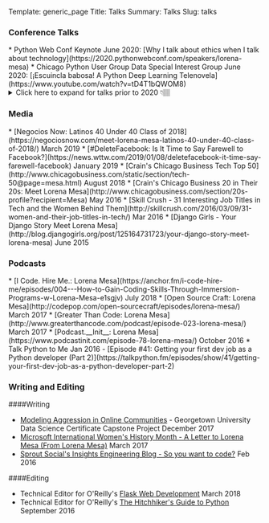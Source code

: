 Template: generic_page
Title: Talks
Summary: Talks
Slug: talks

<h3 id=conferences>Conference Talks</h3>
* Python Web Conf Keynote June 2020: [Why I talk about ethics when I talk about technology](https://2020.pythonwebconf.com/speakers/lorena-mesa)
* Chicago Python User Group Data Special Interest Group June 2020: [¡Escuincla babosa! A Python Deep Learning Telenovela](https://www.youtube.com/watch?v=tD4T1bQWOM8) 
<details> 
<summary> Click here to expand for talks prior to 2020 👇🏽 </summary>

	### 2019
	* [Opening Remarks: Loyola University Center for Digital Ethics and Policy Digital Ethics Award](https://www.digitalethics.org/events/center-digital-ethics-and-policy-launches-annual-award-digital-ethics) November 2019
	* [Python Brasil Keynot e October 2019](https://2019.pythonbrasil.org.br)
	* PyCon LayAm Keynote September 2019 - [A line of Python is written and then ...? Exploring the fortuitous impact of el efecto mariposa de Python.](https://www.pylatam.org/ponentes-principales/#lorena)
	* Strange Loop September 2019 - [¡Escuincla babosa! A Python Deep Learning Telenovela](https://www.thestrangeloop.com/2019/escuincla-babosa-a-python-deep-learning-telenovela.html)
	* PyCon USA May 2019 - [¡Escuincla babosa!: Creating a telenovela script with a neural network](https://www.youtube.com/watch?v=VWDoQPm5Ozw)
	* ChiHackNight March 2019 - [Using Data Ethically](https://www.youtube.com/watch?v=h2Z09gOOOJg)

	### 2018 
	* PyCon Sweden Keynote December 2018 - [Now is better than Never: What the Zen of Python can teach us about Data Ethics](https://pycon.se)
	* Northbay Python November 2018 - [¡Escuincla babosa!: Creating a telenovela script with a neural network](https://2018.northbaypython.org/schedule/presentation/25/)
	* PyCon España Keynote October 2018 - [Now is better than Never: What the Zen of Python can teach us about Data Ethics](https://2018.es.pycon.org/speakers/lorena-mesa)
	* PyOhio Keynote July 2018 - [Now is better than Never: What the Zen of Python can teach us about Data Ethics](https://www.youtube.com/watch?v=8mHMWQCCEdY)
	* PyCon Colombia Keynote February 2018 - [Your model is bias, but so is your data: The case for ethics in data science](https://2018.pycon.co/es/ponentes/lorena-mesa/)
	
	### 2017 	
	* DjangoCon USA August 2017 - [Using Django, Docker, and Scikit-learn to Bootstrap Your Machine Learning Project](https://pyvideo.org/djangocon-us-2017/using-django-docker-and-scikit-learn-to-bootstrap-your-machine-learning-project.html)
	* ACT-W Chicago October 2017 - [What is Cyberbullying? A Natural Language Approach to Detecting Cyberbullying](https://drive.google.com/file/d/0Bwky88uBblT2bmJiZG1Panl2MjA/view) 
	* Open Source Bridge June 2017 - [Democratizing Data: What You Need to Know as a Developer to Keep Your Data Collection and Usage Ethical](http://opensourcebridge.org/sessions/1994)
	* PythonDay Mexico June 2017 - [Using Django, Docker, and Scikit-learn to Bootstrap Your Machine Learning Project](https://www.youtube.com/watch?v=SQAwzW0iQ6o&t=8s)
	* GOTO Conf Chicago April 2017 - [Predicting free Pizza with Python. Cowabunga Dude!](https://gotochgo.com/2017/sessions/121)
	
	### 2016 
	* Python Jamaica November 2016 - [Is that spam in my ham? A novice's inquiry into classification.](https://pyvideo.org/pycon-jamaica-2016/is-that-ham-in-my-spam-a-novices-inquiry-into-naive-bayes.html)
	* ACT-W Chicago October 2016 - Learning to iteratively set our goals, reflections from a person trying to do it
	* That Conference August 2016 - [What is Io trivia night? The funnest way to learn Io!](https://www.thatconference.com/Sessions/Session/10649)
	* EuroPython July 2016 - [Is that spam in my ham? A novice's inquiry into classification.](https://pyvideo.org/europython-2016/is-that-spam-in-my-ham.html)
	* Windy City Things June 2016 - [IoT Help? A Tool Belt for the Beginner](https://windycitythings.com/schedule/)
	* PyTennessee Feb 2016 - Using Python to hack my commute home
	
	### 2015
	* PyOhio Aug 2015 - [Is that spam in my ham? A novice's inquiry into classification.](https://pyvideo.org/pyohio-2015/is-that-spam-in-my-ham-a-novices-inquiry-into-c.html)

</details>

<h3 id=media>Media</h3>
* [Negocios Now: Latinos 40 Under 40 Class of 2018](https://negociosnow.com/meet-lorena-mesa-latinos-40-under-40-class-of-2018/) March 2019
* [#DeleteFacebook: Is It Time to Say Farewell to Facebook?](https://news.wttw.com/2019/01/08/deletefacebook-it-time-say-farewell-facebook) January 2019
* [Crain's Chicago Business Tech Top 50](http://www.chicagobusiness.com/static/section/tech-50@page=mesa.html) August 2018
* [Crain's Chicago Business 20 in Their 20s: Meet Lorena Mesa](http://www.chicagobusiness.com/section/20s-profile?recipient=Mesa) May 2016
* [Skill Crush - 31 Interesting Job Titles in Tech and the Women Behind Them](http://skillcrush.com/2016/03/09/31-women-and-their-job-titles-in-tech/) Mar 2016
* [Django Girls - Your Django Story Meet Lorena Mesa](http://blog.djangogirls.org/post/125164731723/your-django-story-meet-lorena-mesa) June 2015

<h3 id=podcasts>Podcasts</h3>
* [I Code. Hire Me.: Lorena Mesa](https://anchor.fm/i-code-hire-me/episodes/004---How-to-Gain-Coding-Skills-Through-Immersion-Programs-w-Lorena-Mesa-e1sgjv) July 2018
* [Open Source Craft: Lorena Mesa](http://codepop.com/open-sourcecraft/episodes/lorena-mesa/) March 2017
* [Greater Than Code: Lorena Mesa](http://www.greaterthancode.com/podcast/episode-023-lorena-mesa/) March 2017
* [Podcast.__Init__: Lorena Mesa](https://www.podcastinit.com/episode-78-lorena-mesa/) October 2016
* Talk Python to Me Jan 2016 - [Episode #41: Getting your first dev job as a Python developer (Part 2)](https://talkpython.fm/episodes/show/41/getting-your-first-dev-job-as-a-python-developer-part-2)

<h3 id=writing>Writing and Editing</h3>

####Writing
* [Modeling Aggression in Online Communities](http://gdsc.georgetown.domains/capstone-projects/capstone-projects-fall-2017/modeling-aggression-in-online-communities/) - Georgetown University Data Science Certificate Capstone Project December 2017
* [Microsoft International Women's History Month - A Letter to Lorena Mesa (From Lorena Mesa)](https://blogs.microsoft.com/chicago/2017/03/30/a-letter-to-lorena-mesa-from-lorena-mesa/?utm_content=buffer3ba1c&utm_medium=social&utm_source=twitter.com&utm_campaign=buffer) March 2017
* [Sprout Social's Insights Engineering Blog - So you want to code?](https://sproutsocial.com/insights/learn-how-to-code/) Feb 2016

####Editing
* Technical Editor for O'Reilly's [Flask Web Development](https://www.oreilly.com/library/view/flask-web-development/9781491991725/) March 2018
* Technical Editor for O'Reilly's [The Hitchhiker's Guide to Python](http://shop.oreilly.com/product/0636920042921.do) September 2016
